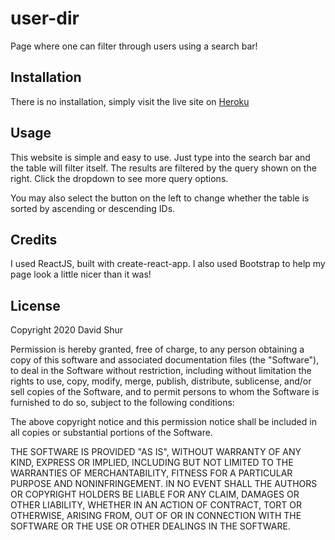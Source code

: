 # user-dir

Page where one can filter through users using a search bar!

## Installation

There is no installation, simply visit the live site on [Heroku](https://user-dir-39127.herokuapp.com/)

## Usage

This website is simple and easy to use. Just type into the search bar and the table will filter itself. The results are filtered by the query shown on the right. Click the dropdown to see more query options.

You may also select the button on the left to change whether the table is sorted by ascending or descending IDs.

## Credits

I used ReactJS, built with create-react-app. I also used Bootstrap to help my page look a little nicer than it was!

## License

Copyright 2020 David Shur

Permission is hereby granted, free of charge, to any person obtaining a copy of this software and associated documentation files (the "Software"), to deal in the Software without restriction, including without limitation the rights to use, copy, modify, merge, publish, distribute, sublicense, and/or sell copies of the Software, and to permit persons to whom the Software is furnished to do so, subject to the following conditions:

The above copyright notice and this permission notice shall be included in all copies or substantial portions of the Software.

THE SOFTWARE IS PROVIDED "AS IS", WITHOUT WARRANTY OF ANY KIND, EXPRESS OR IMPLIED, INCLUDING BUT NOT LIMITED TO THE WARRANTIES OF MERCHANTABILITY, FITNESS FOR A PARTICULAR PURPOSE AND NONINFRINGEMENT. IN NO EVENT SHALL THE AUTHORS OR COPYRIGHT HOLDERS BE LIABLE FOR ANY CLAIM, DAMAGES OR OTHER LIABILITY, WHETHER IN AN ACTION OF CONTRACT, TORT OR OTHERWISE, ARISING FROM, OUT OF OR IN CONNECTION WITH THE SOFTWARE OR THE USE OR OTHER DEALINGS IN THE SOFTWARE.
